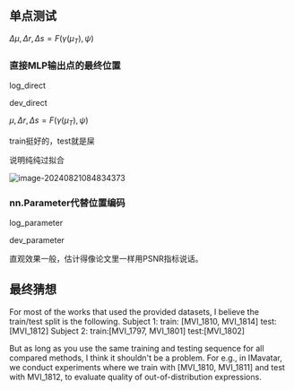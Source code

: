 ## 单点测试

$\Delta \mu, \Delta r, \Delta s = F(\gamma(\mu_T), \psi)$

### 直接MLP输出点的最终位置

log_direct

dev_direct



$\mu, \Delta r, \Delta s = F(\gamma(\mu_T), \psi)$

train挺好的，test就是屎

说明纯纯过拟合

![image-20240821084834373](https://cdn.jsdelivr.net/gh/sword4869/pic1@main/images/202408231650082.png)

### nn.Parameter代替位置编码

log_parameter

dev_parameter



直观效果一般，估计得像论文里一样用PSNR指标说话。

## 最终猜想

For most of the works that used the provided datasets, I believe the train/test split is the following.
Subject 1:
train: [MVI_1810, MVI_1814]
test: [MVI_1812]
Subject 2:
train:[MVI_1797, MVI_1801]
test:[MVI_1802]

But as long as you use the same training and testing sequence for all compared methods, I think it shouldn't be a problem. For e.g., in IMavatar, we conduct experiments where we train with [MVI_1810, MVI_1811] and test with MVI_1812, to evaluate quality of out-of-distribution expressions.